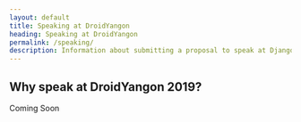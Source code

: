 ```yaml
---
layout: default
title: Speaking at DroidYangon
heading: Speaking at DroidYangon
permalink: /speaking/
description: Information about submitting a proposal to speak at DjangoCon US
---
```


## Why speak at DroidYangon 2019?

Coming Soon